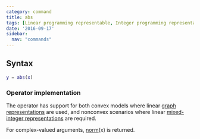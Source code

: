 ```yaml
---
category: command
title: abs
tags: [Linear programming representable, Integer programming representable]
date: '2016-09-17'
sidebar:
  nav: "commands"
---
```


## Syntax

````matlab
y = abs(x)
````

### Operator implementation

The operator has support for both convex models where linear [graph representations](/tutorial/nonlinearoperatorsgraphs) are used, and nonconvex scenarios where linear [mixed-integer representations](/tutorial/nonlinearoperatorsmixedinteger) are required.

For complex-valued arguments, [norm](/command/norm)(x) is returned.
